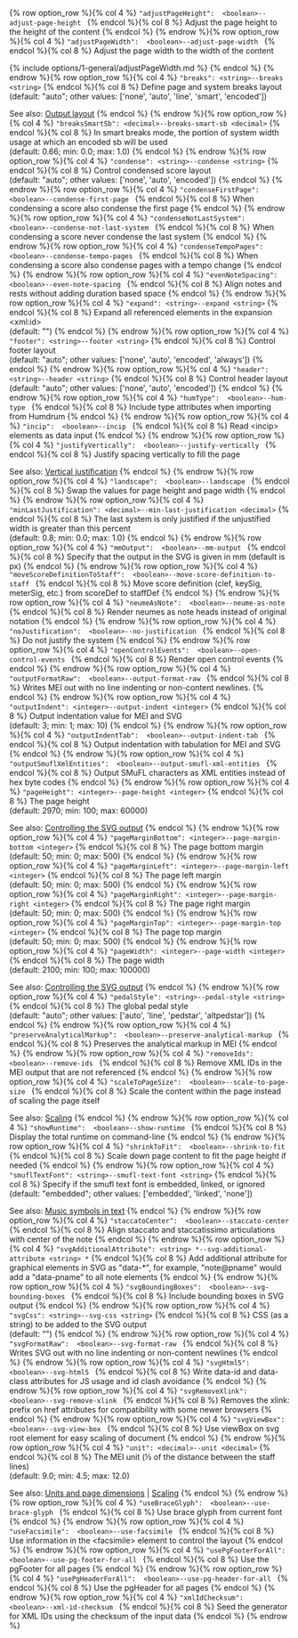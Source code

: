 {% row option_row %}{% col 4 %} <span class="lang1">`"adjustPageHeight":  <boolean>`</span><span class="lang2">`--adjust-page-height `</span> {% endcol %}{% col 8 %} Adjust the page height to the height of the content {% endcol %}
{% endrow %}{% row option_row %}{% col 4 %} <span class="lang1">`"adjustPageWidth":  <boolean>`</span><span class="lang2">`--adjust-page-width `</span> {% endcol %}{% col 8 %} Adjust the page width to the width of the content

{% include options/1-general/adjustPageWidth.md %} {% endcol %}
{% endrow %}{% row option_row %}{% col 4 %} <span class="lang1">`"breaks": <string>`</span><span class="lang2">`--breaks <string>`</span> {% endcol %}{% col 8 %} Define page and system breaks layout<br/>(default: "auto"; other values: ['none', 'auto', 'line', 'smart', 'encoded'])

See also: [Output layout](/advanced-topics/layout-options.html#output-layout) {% endcol %}
{% endrow %}{% row option_row %}{% col 4 %} <span class="lang1">`"breaksSmartSb": <decimal>`</span><span class="lang2">`--breaks-smart-sb <decimal>`</span> {% endcol %}{% col 8 %} In smart breaks mode, the portion of system width usage at which an encoded sb will be used<br/>(default: 0.66; min: 0.0; max: 1.0) {% endcol %}
{% endrow %}{% row option_row %}{% col 4 %} <span class="lang1">`"condense": <string>`</span><span class="lang2">`--condense <string>`</span> {% endcol %}{% col 8 %} Control condensed score layout<br/>(default: "auto"; other values: ['none', 'auto', 'encoded']) {% endcol %}
{% endrow %}{% row option_row %}{% col 4 %} <span class="lang1">`"condenseFirstPage":  <boolean>`</span><span class="lang2">`--condense-first-page `</span> {% endcol %}{% col 8 %} When condensing a score also condense the first page {% endcol %}
{% endrow %}{% row option_row %}{% col 4 %} <span class="lang1">`"condenseNotLastSystem":  <boolean>`</span><span class="lang2">`--condense-not-last-system `</span> {% endcol %}{% col 8 %} When condensing a score never condense the last system {% endcol %}
{% endrow %}{% row option_row %}{% col 4 %} <span class="lang1">`"condenseTempoPages":  <boolean>`</span><span class="lang2">`--condense-tempo-pages `</span> {% endcol %}{% col 8 %} When condensing a score also condense pages with a tempo change {% endcol %}
{% endrow %}{% row option_row %}{% col 4 %} <span class="lang1">`"evenNoteSpacing":  <boolean>`</span><span class="lang2">`--even-note-spacing `</span> {% endcol %}{% col 8 %} Align notes and rests without adding duration based space {% endcol %}
{% endrow %}{% row option_row %}{% col 4 %} <span class="lang1">`"expand": <string>`</span><span class="lang2">`--expand <string>`</span> {% endcol %}{% col 8 %} Expand all referenced elements in the expansion &lt;xml:id&gt;<br/>(default: "") {% endcol %}
{% endrow %}{% row option_row %}{% col 4 %} <span class="lang1">`"footer": <string>`</span><span class="lang2">`--footer <string>`</span> {% endcol %}{% col 8 %} Control footer layout<br/>(default: "auto"; other values: ['none', 'auto', 'encoded', 'always']) {% endcol %}
{% endrow %}{% row option_row %}{% col 4 %} <span class="lang1">`"header": <string>`</span><span class="lang2">`--header <string>`</span> {% endcol %}{% col 8 %} Control header layout<br/>(default: "auto"; other values: ['none', 'auto', 'encoded']) {% endcol %}
{% endrow %}{% row option_row %}{% col 4 %} <span class="lang1">`"humType":  <boolean>`</span><span class="lang2">`--hum-type `</span> {% endcol %}{% col 8 %} Include type attributes when importing from Humdrum {% endcol %}
{% endrow %}{% row option_row %}{% col 4 %} <span class="lang1">`"incip":  <boolean>`</span><span class="lang2">`--incip `</span> {% endcol %}{% col 8 %} Read &lt;incip&gt; elements as data input {% endcol %}
{% endrow %}{% row option_row %}{% col 4 %} <span class="lang1">`"justifyVertically":  <boolean>`</span><span class="lang2">`--justify-vertically `</span> {% endcol %}{% col 8 %} Justify spacing vertically to fill the page

See also: [Vertical justification](/advanced-topics/layout-options.html#vertical-justification) {% endcol %}
{% endrow %}{% row option_row %}{% col 4 %} <span class="lang1">`"landscape":  <boolean>`</span><span class="lang2">`--landscape `</span> {% endcol %}{% col 8 %} Swap the values for page height and page width {% endcol %}
{% endrow %}{% row option_row %}{% col 4 %} <span class="lang1">`"minLastJustification": <decimal>`</span><span class="lang2">`--min-last-justification <decimal>`</span> {% endcol %}{% col 8 %} The last system is only justified if the unjustified width is greater than this percent<br/>(default: 0.8; min: 0.0; max: 1.0) {% endcol %}
{% endrow %}{% row option_row %}{% col 4 %} <span class="lang1">`"mmOutput":  <boolean>`</span><span class="lang2">`--mm-output `</span> {% endcol %}{% col 8 %} Specify that the output in the SVG is given in mm (default is px) {% endcol %}
{% endrow %}{% row option_row %}{% col 4 %} <span class="lang1">`"moveScoreDefinitionToStaff":  <boolean>`</span><span class="lang2">`--move-score-definition-to-staff `</span> {% endcol %}{% col 8 %} Move score definition (clef, keySig, meterSig, etc.) from scoreDef to staffDef {% endcol %}
{% endrow %}{% row option_row %}{% col 4 %} <span class="lang1">`"neumeAsNote":  <boolean>`</span><span class="lang2">`--neume-as-note `</span> {% endcol %}{% col 8 %} Render neumes as note heads instead of original notation {% endcol %}
{% endrow %}{% row option_row %}{% col 4 %} <span class="lang1">`"noJustification":  <boolean>`</span><span class="lang2">`--no-justification `</span> {% endcol %}{% col 8 %} Do not justify the system {% endcol %}
{% endrow %}{% row option_row %}{% col 4 %} <span class="lang1">`"openControlEvents":  <boolean>`</span><span class="lang2">`--open-control-events `</span> {% endcol %}{% col 8 %} Render open control events {% endcol %}
{% endrow %}{% row option_row %}{% col 4 %} <span class="lang1">`"outputFormatRaw":  <boolean>`</span><span class="lang2">`--output-format-raw `</span> {% endcol %}{% col 8 %} Writes MEI out with no line indenting or non-content newlines. {% endcol %}
{% endrow %}{% row option_row %}{% col 4 %} <span class="lang1">`"outputIndent": <integer>`</span><span class="lang2">`--output-indent <integer>`</span> {% endcol %}{% col 8 %} Output indentation value for MEI and SVG<br/>(default: 3; min: 1; max: 10) {% endcol %}
{% endrow %}{% row option_row %}{% col 4 %} <span class="lang1">`"outputIndentTab":  <boolean>`</span><span class="lang2">`--output-indent-tab `</span> {% endcol %}{% col 8 %} Output indentation with tabulation for MEI and SVG {% endcol %}
{% endrow %}{% row option_row %}{% col 4 %} <span class="lang1">`"outputSmuflXmlEntities":  <boolean>`</span><span class="lang2">`--output-smufl-xml-entities `</span> {% endcol %}{% col 8 %} Output SMuFL characters as XML entities instead of hex byte codes  {% endcol %}
{% endrow %}{% row option_row %}{% col 4 %} <span class="lang1">`"pageHeight": <integer>`</span><span class="lang2">`--page-height <integer>`</span> {% endcol %}{% col 8 %} The page height<br/>(default: 2970; min: 100; max: 60000)

See also: [Controlling the SVG output](/advanced-topics/controlling-the-svg-output.html) {% endcol %}
{% endrow %}{% row option_row %}{% col 4 %} <span class="lang1">`"pageMarginBottom": <integer>`</span><span class="lang2">`--page-margin-bottom <integer>`</span> {% endcol %}{% col 8 %} The page bottom margin<br/>(default: 50; min: 0; max: 500) {% endcol %}
{% endrow %}{% row option_row %}{% col 4 %} <span class="lang1">`"pageMarginLeft": <integer>`</span><span class="lang2">`--page-margin-left <integer>`</span> {% endcol %}{% col 8 %} The page left margin<br/>(default: 50; min: 0; max: 500) {% endcol %}
{% endrow %}{% row option_row %}{% col 4 %} <span class="lang1">`"pageMarginRight": <integer>`</span><span class="lang2">`--page-margin-right <integer>`</span> {% endcol %}{% col 8 %} The page right margin<br/>(default: 50; min: 0; max: 500) {% endcol %}
{% endrow %}{% row option_row %}{% col 4 %} <span class="lang1">`"pageMarginTop": <integer>`</span><span class="lang2">`--page-margin-top <integer>`</span> {% endcol %}{% col 8 %} The page top margin<br/>(default: 50; min: 0; max: 500) {% endcol %}
{% endrow %}{% row option_row %}{% col 4 %} <span class="lang1">`"pageWidth": <integer>`</span><span class="lang2">`--page-width <integer>`</span> {% endcol %}{% col 8 %} The page width<br/>(default: 2100; min: 100; max: 100000)

See also: [Controlling the SVG output](/advanced-topics/controlling-the-svg-output.html) {% endcol %}
{% endrow %}{% row option_row %}{% col 4 %} <span class="lang1">`"pedalStyle": <string>`</span><span class="lang2">`--pedal-style <string>`</span> {% endcol %}{% col 8 %} The global pedal style<br/>(default: "auto"; other values: ['auto', 'line', 'pedstar', 'altpedstar']) {% endcol %}
{% endrow %}{% row option_row %}{% col 4 %} <span class="lang1">`"preserveAnalyticalMarkup":  <boolean>`</span><span class="lang2">`--preserve-analytical-markup `</span> {% endcol %}{% col 8 %} Preserves the analytical markup in MEI {% endcol %}
{% endrow %}{% row option_row %}{% col 4 %} <span class="lang1">`"removeIds":  <boolean>`</span><span class="lang2">`--remove-ids `</span> {% endcol %}{% col 8 %} Remove XML IDs in the MEI output that are not referenced {% endcol %}
{% endrow %}{% row option_row %}{% col 4 %} <span class="lang1">`"scaleToPageSize":  <boolean>`</span><span class="lang2">`--scale-to-page-size `</span> {% endcol %}{% col 8 %} Scale the content within the page instead of scaling the page itself

See also: [Scaling](/advanced-topics/controlling-the-svg-output.html#scaling) {% endcol %}
{% endrow %}{% row option_row %}{% col 4 %} <span class="lang1">`"showRuntime":  <boolean>`</span><span class="lang2">`--show-runtime `</span> {% endcol %}{% col 8 %} Display the total runtime on command-line {% endcol %}
{% endrow %}{% row option_row %}{% col 4 %} <span class="lang1">`"shrinkToFit":  <boolean>`</span><span class="lang2">`--shrink-to-fit `</span> {% endcol %}{% col 8 %} Scale down page content to fit the page height if needed {% endcol %}
{% endrow %}{% row option_row %}{% col 4 %} <span class="lang1">`"smuflTextFont": <string>`</span><span class="lang2">`--smufl-text-font <string>`</span> {% endcol %}{% col 8 %} Specify if the smufl text font is embedded, linked, or ignored<br/>(default: "embedded"; other values: ['embedded', 'linked', 'none'])

See also: [Music symbols in text](/advanced-topics/smufl.html#music-symbols-in-text) {% endcol %}
{% endrow %}{% row option_row %}{% col 4 %} <span class="lang1">`"staccatoCenter":  <boolean>`</span><span class="lang2">`--staccato-center `</span> {% endcol %}{% col 8 %} Align staccato and staccatissimo articulations with center of the note {% endcol %}
{% endrow %}{% row option_row %}{% col 4 %} <span class="lang1">`"svgAdditionalAttribute": <string> *`</span><span class="lang2">`--svg-additional-attribute <string> *`</span> {% endcol %}{% col 8 %} Add additional attribute for graphical elements in SVG as &quot;data-*&quot;, for example, &quot;note@pname&quot; would add a &quot;data-pname&quot; to all note elements {% endcol %}
{% endrow %}{% row option_row %}{% col 4 %} <span class="lang1">`"svgBoundingBoxes":  <boolean>`</span><span class="lang2">`--svg-bounding-boxes `</span> {% endcol %}{% col 8 %} Include bounding boxes in SVG output {% endcol %}
{% endrow %}{% row option_row %}{% col 4 %} <span class="lang1">`"svgCss": <string>`</span><span class="lang2">`--svg-css <string>`</span> {% endcol %}{% col 8 %} CSS (as a string) to be added to the SVG output<br/>(default: "") {% endcol %}
{% endrow %}{% row option_row %}{% col 4 %} <span class="lang1">`"svgFormatRaw":  <boolean>`</span><span class="lang2">`--svg-format-raw `</span> {% endcol %}{% col 8 %} Writes SVG out with no line indenting or non-content newlines {% endcol %}
{% endrow %}{% row option_row %}{% col 4 %} <span class="lang1">`"svgHtml5":  <boolean>`</span><span class="lang2">`--svg-html5 `</span> {% endcol %}{% col 8 %} Write data-id and data-class attributes for JS usage and id clash avoidance {% endcol %}
{% endrow %}{% row option_row %}{% col 4 %} <span class="lang1">`"svgRemoveXlink":  <boolean>`</span><span class="lang2">`--svg-remove-xlink `</span> {% endcol %}{% col 8 %} Removes the xlink: prefix on href attributes for compatibility with some newer browsers {% endcol %}
{% endrow %}{% row option_row %}{% col 4 %} <span class="lang1">`"svgViewBox":  <boolean>`</span><span class="lang2">`--svg-view-box `</span> {% endcol %}{% col 8 %} Use viewBox on svg root element for easy scaling of document {% endcol %}
{% endrow %}{% row option_row %}{% col 4 %} <span class="lang1">`"unit": <decimal>`</span><span class="lang2">`--unit <decimal>`</span> {% endcol %}{% col 8 %} The MEI unit (1⁄2 of the distance between the staff lines)<br/>(default: 9.0; min: 4.5; max: 12.0)

See also: [Units and page dimensions](/advanced-topics/controlling-the-svg-output.html#units-and-page-dimensions) \| [Scaling](/advanced-topics/controlling-the-svg-output.html#scaling) {% endcol %}
{% endrow %}{% row option_row %}{% col 4 %} <span class="lang1">`"useBraceGlyph":  <boolean>`</span><span class="lang2">`--use-brace-glyph `</span> {% endcol %}{% col 8 %} Use brace glyph from current font {% endcol %}
{% endrow %}{% row option_row %}{% col 4 %} <span class="lang1">`"useFacsimile":  <boolean>`</span><span class="lang2">`--use-facsimile `</span> {% endcol %}{% col 8 %} Use information in the &lt;facsimile&gt; element to control the layout {% endcol %}
{% endrow %}{% row option_row %}{% col 4 %} <span class="lang1">`"usePgFooterForAll":  <boolean>`</span><span class="lang2">`--use-pg-footer-for-all `</span> {% endcol %}{% col 8 %} Use the pgFooter for all pages {% endcol %}
{% endrow %}{% row option_row %}{% col 4 %} <span class="lang1">`"usePgHeaderForAll":  <boolean>`</span><span class="lang2">`--use-pg-header-for-all `</span> {% endcol %}{% col 8 %} Use the pgHeader for all pages {% endcol %}
{% endrow %}{% row option_row %}{% col 4 %} <span class="lang1">`"xmlIdChecksum":  <boolean>`</span><span class="lang2">`--xml-id-checksum `</span> {% endcol %}{% col 8 %} Seed the generator for XML IDs using the checksum of the input data {% endcol %}
{% endrow %}